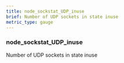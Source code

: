 ```yaml
---
title: node_sockstat_UDP_inuse
brief: Number of UDP sockets in state inuse
metric_type: gauge
---
```

### node_sockstat_UDP_inuse

Number of UDP sockets in state inuse